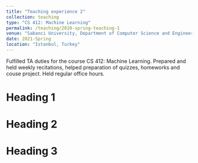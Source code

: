 ```yaml
---
title: "Teaching experience 2"
collection: teaching
type: "CS 412: Machine Learning"
permalink: /teaching/2020-spring-teaching-1
venue: "Sabanci University, Department of Computer Science and Engineering"
date: 2021-Spring
location: "Istanbul, Turkey"
---
```


Fulfilled TA duties for the course CS 412: Machine Learning. Prepared and held weekly recitations, helped preparation of quizzes, homeworks and couse project. Held regular office hours. 

Heading 1
======

Heading 2
======

Heading 3
======
